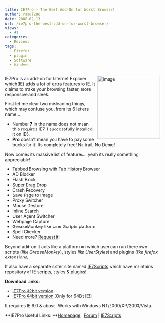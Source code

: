 ```yaml
---
title: IE7Pro – The Best Add-On for Worst Browser!
author: rahul286
date: 2008-02-13
url: /ie7pro-the-best-add-on-for-worst-browser/
views:
  - 41
categories:
  - Reviews
tags:
  - Firefox
  - plugin
  - Software
  - Windows
---
```

[<img class="wp-image-50843" style="border-top-width: 0px;border-left-width: 0px;border-bottom-width: 0px;margin: 0px 0px 0px 5px;border-right-width: 0px" height="205" alt="image" src="http://cdn.devilsworkshop.org/files/2008/02/image-thumb7.png" width="204" align="right" border="0" />][1] IE7Pro is an add-on for Internet Explorer which(IE) adds a lot of extra features to IE. It claims to make your browsing faster, more responsive and sleek. 

First let me clear two misleading things, which may confuse you, from its 6 letters name&#8230;

  * Number **7** in the name does not mean this requires IE7. I successfully installed it on IE6. 
  * **Pro** doesn&#8217;t mean you have to pay some bucks for it. Its completely free! No trail, No Demo! 

Now comes its massive list of features&#8230; yeah its really something appreciable! 

  * Tabbed Browsing with Tab History Browser 
  * AD Blocker 
  * Flash Block 
  * Super Drag Drop 
  * Crash Recovery 
  * Save Page to Image 
  * Proxy Switcher 
  * Mouse Gesture 
  * Inline Search 
  * User Agent Switcher 
  * Webpage Capture 
  * GreaseMonkey like User Scripts platform 
  * Spell Checker 
  * Need more? <a href="http://forum.ie7pro.com/viewforum.php?id=6" onclick="_gaq.push(['_trackEvent', 'outbound-article', 'http://forum.ie7pro.com/viewforum.php?id=6', 'Request it']);" title="http://forum.ie7pro.com/viewforum.php?id=6">Request it</a>! 

Beyond add-on it acts like a platform on which user can run there own scripts (*like GreaseMonkey*), styles *like UserStyles*) and plugins (*like firefox extensions)*

It also have a separate sister site named <a href="http://iescripts.org/" onclick="_gaq.push(['_trackEvent', 'outbound-article', 'http://iescripts.org/', 'IE7Scripts']);" >IE7Scripts</a> which have maintains repository of IE scripts, styles & plugins! 

**Download Links:**

  * <a href="http://dl.ie7pro.com/ie7prodl/IE7proSetup_2.0.exe" onclick="_gaq.push(['_trackEvent', 'outbound-article', 'http://dl.ie7pro.com/ie7prodl/IE7proSetup_2.0.exe', 'IE7Pro 32bit version']);" >IE7Pro 32bit version</a> 
  * <a href="http://dl.ie7pro.com/ie7prodl/IE7proSetup_2.0.x64.exe" onclick="_gaq.push(['_trackEvent', 'outbound-article', 'http://dl.ie7pro.com/ie7prodl/IE7proSetup_2.0.x64.exe', 'IE7Pro 64bit version']);" >IE7Pro 64bit version</a> (Only for 64Bit IE!) 

It requires IE 6.0 & above. Works with Windows NT/2000/XP/2003/Vista.

**IE7Pro Useful Links: **<a href="http://www.ie7pro.com/" onclick="_gaq.push(['_trackEvent', 'outbound-article', 'http://www.ie7pro.com/', 'Homepage']);" >Homepage</a> | <a href="http://forum.ie7pro.com/" onclick="_gaq.push(['_trackEvent', 'outbound-article', 'http://forum.ie7pro.com/', 'Forum']);" >Forum</a> | <a href="http://iescripts.org/" onclick="_gaq.push(['_trackEvent', 'outbound-article', 'http://iescripts.org/', 'IE7Scripts']);" >IE7Scripts</a>

 [1]: http://cdn.devilsworkshop.org/files/2008/02/image13.png
